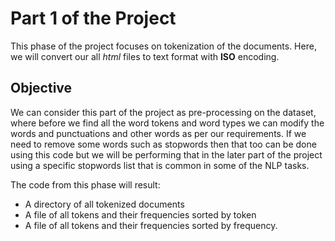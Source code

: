 # Part 1 of the Project

This phase of the project focuses on tokenization of the documents. Here, we will convert our all *html* files to text format with **ISO** encoding.

## Objective

We can consider this part of the project as pre-processing on the dataset, where before we find all the word tokens and word types we can modify the words and punctuations and other words as per our requirements. If we need to remove some words such as stopwords then that too can be done using this code but we will be performing that in the later part of the project using a specific stopwords list that is common in some of the NLP tasks.

The code from this phase will result:

* A directory of all tokenized documents
* A file of all tokens and their frequencies sorted by token
* A file of all tokens and their frequencies sorted by frequency.
